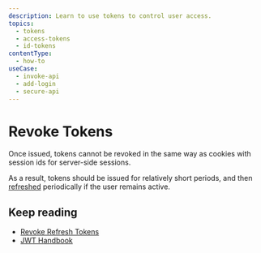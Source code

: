 ```yaml
---
description: Learn to use tokens to control user access.
topics:
  - tokens
  - access-tokens
  - id-tokens
contentType:
  - how-to
useCase:
  - invoke-api
  - add-login
  - secure-api
---
```


# Revoke Tokens

Once issued, tokens cannot be revoked in the same way as cookies with session ids for server-side sessions. 

As a result, tokens should be issued for relatively short periods, and then [refreshed](/tokens/concepts/refresh-tokens) periodically if the user remains active.

## Keep reading

* [Revoke Refresh Tokens](/tokens/guides/revoke-refresh-tokens)
* [JWT Handbook](https://auth0.com/resources/ebooks/jwt-handbook)

